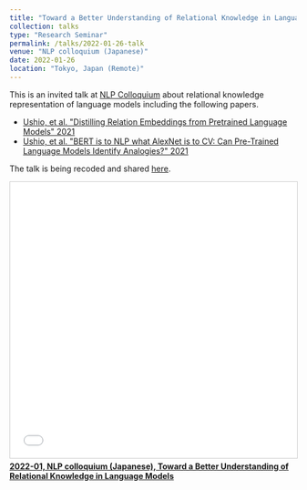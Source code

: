```yaml
---
title: "Toward a Better Understanding of Relational Knowledge in Language Models"
collection: talks
type: "Research Seminar"
permalink: /talks/2022-01-26-talk
venue: "NLP colloquium (Japanese)"
date: 2022-01-26
location: "Tokyo, Japan (Remote)"
---
```


This is an invited talk at [NLP Colloquium](https://nlp-colloquium-jp.github.io/) about relational knowledge representation of language models including the following papers.
- [Ushio, et al. "Distilling Relation Embeddings from Pretrained Language Models" 2021](https://aclanthology.org/2021.acl-long.280/)
- [Ushio, et al. "BERT is to NLP what AlexNet is to CV: Can Pre-Trained Language Models Identify Analogies?" 2021](https://aclanthology.org/2021.acl-long.280/)

The talk is being recoded and shared [here](https://nlp-colloquium-jp.github.io/schedule/2022-01-26_asahi-ushio/).

<iframe src="//www.slideshare.net/slideshow/embed_code/key/9RLRoFQOy0Yz3l" width="595" height="485" frameborder="0" marginwidth="0" marginheight="0" scrolling="no" style="border:1px solid #CCC; border-width:1px; margin-bottom:5px; max-width: 100%;" allowfullscreen> </iframe> <div style="margin-bottom:5px"> <strong> <a href="//asahiushio.com/publications/2022-01nlpcolloquiumjapanesetowardabetterunderstandingofrelationalknowledgeinlanguagemodels-221002165428-9393673d.pdf" title="2022-01, NLP colloquium (Japanese), Toward a Better Understanding of Relational Knowledge in Language Models" target="_blank">2022-01, NLP colloquium (Japanese), Toward a Better Understanding of Relational Knowledge in Language Models</a> </strong> </div>
